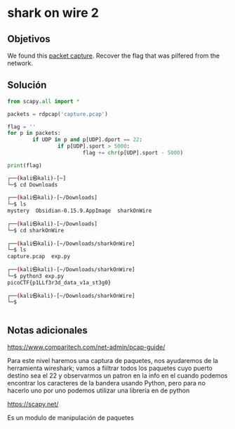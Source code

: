 # shark on wire 2

## Objetivos
We found this [packet capture](https://jupiter.challenges.picoctf.org/static/b506393b6f9d53b94011df000c534759/capture.pcap). Recover the flag that was pilfered from the network.


## Solución 
```python 
from scapy.all import *

packets = rdpcap('capture.pcap')

flag = ''
for p in packets:
        if UDP in p and p[UDP].dport == 22:
                if p[UDP].sport > 5000:
                        flag += chr(p[UDP].sport - 5000)

print(flag)


```

```bash
┌──(kali㉿kali)-[~]
└─$ cd Downloads  
                                                                                                                   
┌──(kali㉿kali)-[~/Downloads]
└─$ ls
mystery  Obsidian-0.15.9.AppImage  sharkOnWire
                                                                                                                   
┌──(kali㉿kali)-[~/Downloads]
└─$ cd sharkOnWire 
                                                                                                                   
┌──(kali㉿kali)-[~/Downloads/sharkOnWire]
└─$ ls
capture.pcap  exp.py
                                                                                                                   
┌──(kali㉿kali)-[~/Downloads/sharkOnWire]
└─$ python3 exp.py 
picoCTF{p1LLf3r3d_data_v1a_st3g0}
                                                                                                                   
┌──(kali㉿kali)-[~/Downloads/sharkOnWire]
└─$ 



```

## Notas adicionales 
https://www.comparitech.com/net-admin/pcap-guide/

Para este  nivel haremos una captura de paquetes, nos ayudaremos de la herramienta wireshark; vamos a fiiltrar todos los paquetes cuyo puerto destino sea el 22 y observarmos un patron en la info en el cuando podemos encontrar  los caracteres de la bandera usando Python, pero para no hacerlo uno por uno podemos utilizar una librería en de python 

https://scapy.net/

Es un modulo de manipulación de paquetes 
